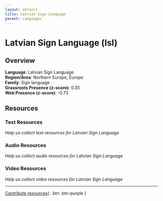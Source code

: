 ```yaml
---
layout: default
title: Latvian Sign Language
parent: Languages
---
```


# Latvian Sign Language (lsl)

## Overview

**Language**: Latvian Sign Language  
**Region/Area**: Northern Europe, Europe  
**Family**: Sign language  
**Grassroots Presence (z-score)**: 0.35  
**Web Presence (z-score)**: -0.73  

## Resources

### Text Resources
*Help us collect text resources for Latvian Sign Language*

### Audio Resources
*Help us collect audio resources for Latvian Sign Language*

### Video Resources
*Help us collect video resources for Latvian Sign Language*

---

[Contribute resources](https://forms.office.com/e/1SfLJx3u1r){: .btn .btn-purple }
